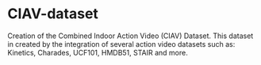 # CIAV-dataset
Creation of the Combined Indoor Action Video (CIAV) Dataset. This dataset in created by the integration of several action video datasets such as: Kinetics, Charades, UCF101, HMDB51, STAIR and more.
